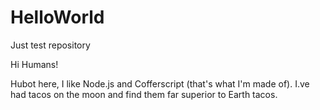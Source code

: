 # HelloWorld
Just test repository

Hi Humans!

Hubot here, I like Node.js and Cofferscript (that's what I'm made of).
I.ve had tacos on the moon and find them far superior to Earth tacos.
